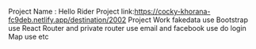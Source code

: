 Project Name : Hello Rider
Project link:https://cocky-khorana-fc9deb.netlify.app/destination/2002
Project Work
fakedata use
Bootstrap use
React Router and private router use
email and facebook use do login
Map use etc

